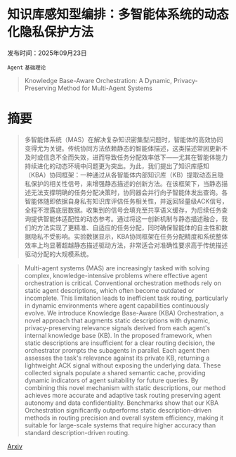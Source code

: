 # 知识库感知型编排：多智能体系统的动态化隐私保护方法

发布时间：2025年09月23日

`Agent` `基础理论`

> Knowledge Base-Aware Orchestration: A Dynamic, Privacy-Preserving Method for Multi-Agent Systems

# 摘要

> 多智能体系统（MAS）在解决复杂知识密集型问题时，智能体的高效协同变得尤为关键。传统协同方法依赖静态的智能体描述，这类描述常因更新不及时或信息不全而失效，进而导致任务分配效率低下——尤其在智能体能力持续进化的动态环境中问题更为突出。为此，我们提出了知识库感知（KBA）协同框架：一种通过从各智能体内部知识库（KB）提取动态且隐私保护的相关性信号，来增强静态描述的创新方法。在该框架下，当静态描述无法支撑明确的任务分配决策时，协同器会并行向子智能体发出查询。各智能体随即依据自身私有知识库评估任务相关性，并返回轻量级ACK信号，全程不泄露底层数据。收集到的信号会填充至共享语义缓存，为后续任务查询提供智能体适配性的动态参考。通过将这一创新机制与静态描述融合，我们的方法实现了更精准、自适应的任务分配，同时确保智能体的自主性和数据隐私不受影响。实验数据显示，KBA协同框架在任务分配精度和系统整体效率上均显著超越静态描述驱动方法，非常适合对准确性要求高于传统描述驱动分配的大规模系统。

> Multi-agent systems (MAS) are increasingly tasked with solving complex, knowledge-intensive problems where effective agent orchestration is critical. Conventional orchestration methods rely on static agent descriptions, which often become outdated or incomplete. This limitation leads to inefficient task routing, particularly in dynamic environments where agent capabilities continuously evolve. We introduce Knowledge Base-Aware (KBA) Orchestration, a novel approach that augments static descriptions with dynamic, privacy-preserving relevance signals derived from each agent's internal knowledge base (KB). In the proposed framework, when static descriptions are insufficient for a clear routing decision, the orchestrator prompts the subagents in parallel. Each agent then assesses the task's relevance against its private KB, returning a lightweight ACK signal without exposing the underlying data. These collected signals populate a shared semantic cache, providing dynamic indicators of agent suitability for future queries. By combining this novel mechanism with static descriptions, our method achieves more accurate and adaptive task routing preserving agent autonomy and data confidentiality. Benchmarks show that our KBA Orchestration significantly outperforms static description-driven methods in routing precision and overall system efficiency, making it suitable for large-scale systems that require higher accuracy than standard description-driven routing.

[Arxiv](https://arxiv.org/abs/2509.19599)
